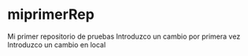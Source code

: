 # miprimerRep
Mi primer repositorio de pruebas
Introduzco un cambio por primera vez
Introduzco un cambio en local
